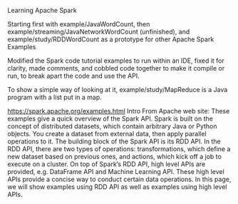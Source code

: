Learning Apache Spark

Starting first with example/JavaWordCount, then example/streaming/JavaNetworkWordCount (unfinished), and example/study/RDDWordCount as a prototype for other Apache Spark Examples

Modified the Spark code tutorial examples to run within an IDE, fixed it for clarity, made comments, and cobbled code together to make it compile or run, to break apart the code and use the API.

To show a simple way of looking at it, example/study/MapReduce is a Java program with a list put in a map.

https://spark.apache.org/examples.html
Intro From Apache web site:
These examples give a quick overview of the Spark API. Spark is built on the concept of distributed datasets, which contain arbitrary Java or Python objects. You create a dataset from external data, then apply parallel operations to it. The building block of the Spark API is its RDD API. In the RDD API, there are two types of operations: transformations, which define a new dataset based on previous ones, and actions, which kick off a job to execute on a cluster. On top of Spark’s RDD API, high level APIs are provided, e.g. DataFrame API and Machine Learning API. These high level APIs provide a concise way to conduct certain data operations. In this page, we will show examples using RDD API as well as examples using high level APIs.
